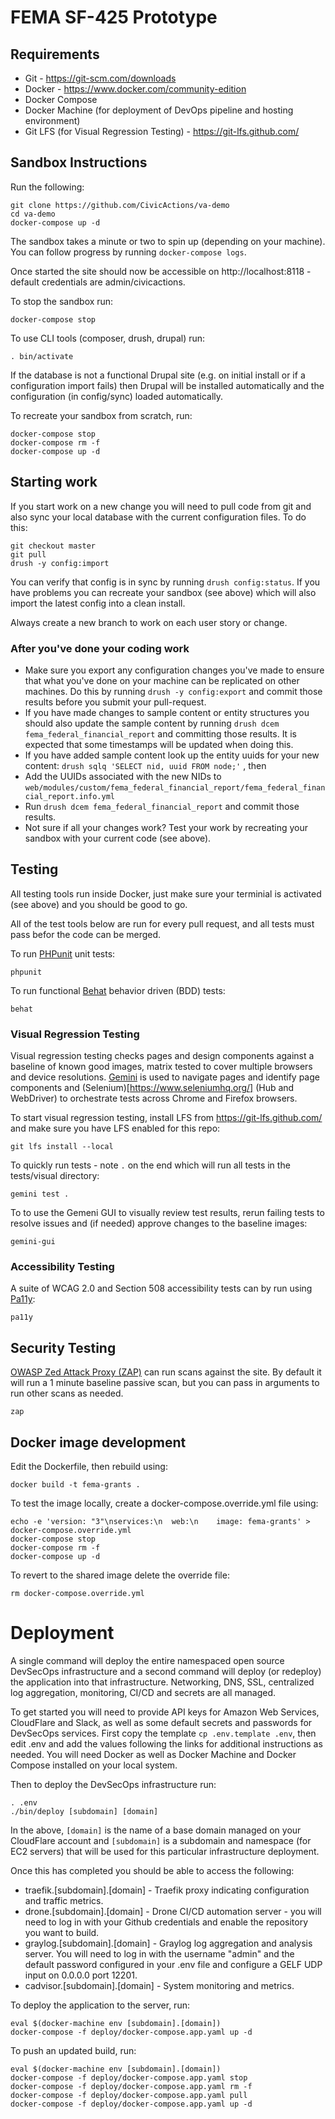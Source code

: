 # FEMA SF-425 Prototype

## Requirements

* Git - https://git-scm.com/downloads
* Docker - https://www.docker.com/community-edition
 * Docker Compose
 * Docker Machine (for deployment of DevOps pipeline and hosting environment)
* Git LFS (for Visual Regression Testing) - https://git-lfs.github.com/

## Sandbox Instructions

Run the following:

```
git clone https://github.com/CivicActions/va-demo
cd va-demo
docker-compose up -d
```

The sandbox takes a minute or two to spin up (depending on your machine). You can follow progress by running `docker-compose logs`.

Once started the site should now be accessible on http://localhost:8118 - default credentials are admin/civicactions.

To stop the sandbox run:

```
docker-compose stop
```

To use CLI tools (composer, drush, drupal) run:

```
. bin/activate
```

If the database is not a functional Drupal site (e.g. on initial install or if a configuration import fails) then Drupal will be installed automatically and the configuration (in config/sync) loaded automatically.

To recreate your sandbox from scratch, run:
```
docker-compose stop
docker-compose rm -f
docker-compose up -d
```

## Starting work

If you start work on a new change you will need to pull code from git and also sync your local database with the current configuration files. To do this:

```
git checkout master
git pull
drush -y config:import
```

You can verify that config is in sync by running `drush config:status`. If you have problems you can recreate your sandbox (see above) which will also import the latest config into a clean install.

Always create a new branch to work on each user story or change.

### After you've done your coding work

* Make sure you export any configuration changes you've made to ensure that what you've done on your machine can be replicated on other machines. Do this by running `drush -y config:export` and commit those results before you submit your pull-request.
* If you have made changes to sample content or entity structures you should also update the sample content by running `drush dcem fema_federal_financial_report` and committing those results. It is expected that some timestamps will be updated when doing this.
* If you have added sample content look up the entity uuids for your new content:  `drush sqlq 'SELECT nid, uuid FROM node;'` , then
*  Add the UUIDs associated with the new NIDs to `web/modules/custom/fema_federal_financial_report/fema_federal_financial_report.info.yml` 
* Run `drush dcem fema_federal_financial_report` and commit those results.
* Not sure if all your changes work? Test your work by recreating your sandbox with your current code (see above).

## Testing

All testing tools run inside Docker, just make sure your terminial is activated (see above) and you should be good to go.

All of the test tools below are run for every pull request, and all tests must pass befor the code can be merged.

To run [PHPunit](https://phpunit.de/) unit tests:
```
phpunit
```

To run functional [Behat](http://behat.org/) behavior driven (BDD) tests:
```
behat
```

### Visual Regression Testing

Visual regression testing checks pages and design components against a baseline of known good images, matrix tested to cover multiple browsers and device resolutions. [Gemini](https://gemini-testing.github.io/) is used to navigate pages and identify page components and (Selenium)[https://www.seleniumhq.org/] (Hub and WebDriver) to orchestrate tests across Chrome and Firefox browsers.

To start visual regression testing, install LFS from https://git-lfs.github.com/ and make sure you have LFS enabled for this repo:
```
git lfs install --local
```

To quickly run tests - note `.` on the end which will run all tests in the tests/visual directory:
```
gemini test .
```

To to use the Gemeni GUI to visually review test results, rerun failing tests to resolve issues and (if needed) approve changes to the baseline images:
```
gemini-gui
```

### Accessibility Testing

A suite of WCAG 2.0 and Section 508 accessibility tests can by run using [Pa11y](http://pa11y.org/):
```
pa11y
```

## Security Testing

[OWASP Zed Attack Proxy (ZAP)](https://www.owasp.org/index.php/OWASP_Zed_Attack_Proxy_Project) can run scans against the site. By default it will run a 1 minute baseline passive scan, but you can pass in arguments to run other scans as needed.
```
zap
```

## Docker image development

Edit the Dockerfile, then rebuild using:

```
docker build -t fema-grants .
```

To test the image locally, create a docker-compose.override.yml file using:

```
echo -e 'version: "3"\nservices:\n  web:\n    image: fema-grants' > docker-compose.override.yml
docker-compose stop
docker-compose rm -f
docker-compose up -d
```

To revert to the shared image delete the override file:

```
rm docker-compose.override.yml
```

# Deployment

A single command will deploy the entire namespaced open source DevSecOps infrastructure and a second command will deploy (or redeploy) the application into that infrastructure. Networking, DNS, SSL, centralized log aggregation, monitoring, CI/CD and secrets are all managed.

To get started you will need to provide API keys for Amazon Web Services, CloudFlare and Slack, as well as some default secrets and passwords for DevSecOps services. First copy the template `cp .env.template .env`, then edit .env and add the values following the links for additional instructions as needed. You will need Docker as well as Docker Machine and Docker Compose installed on your local system.

Then to deploy the DevSecOps infrastructure run:
```
. .env
./bin/deploy [subdomain] [domain]
```

In the above, `[domain]` is the name of a base domain managed on your CloudFlare account and `[subdomain]` is a subdomain and namespace (for EC2 servers) that will be used for this particular infrastructure deployment.

Once this has completed you should be able to access the following:
* traefik.[subdomain].[domain] - Traefik proxy indicating configuration and traffic metrics.
* drone.[subdomain].[domain] - Drone CI/CD automation server - you will need to log in with your Github credentials and enable the repository you want to build.
* graylog.[subdomain].[domain] - Graylog log aggregation and analysis server. You will need to log in with the username "admin" and the default password configured in your .env file and configure a GELF UDP input on 0.0.0.0 port 12201.
* cadvisor.[subdomain].[domain] - System monitoring and metrics.

To deploy the application to the server, run:
```
eval $(docker-machine env [subdomain].[domain])
docker-compose -f deploy/docker-compose.app.yaml up -d
```

To push an updated build, run:
```
eval $(docker-machine env [subdomain].[domain])
docker-compose -f deploy/docker-compose.app.yaml stop
docker-compose -f deploy/docker-compose.app.yaml rm -f
docker-compose -f deploy/docker-compose.app.yaml pull
docker-compose -f deploy/docker-compose.app.yaml up -d
```
